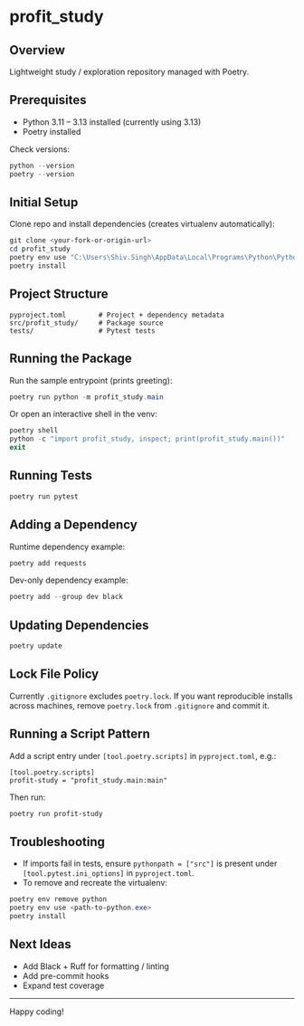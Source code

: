 # profit_study

## Overview
Lightweight study / exploration repository managed with Poetry.

## Prerequisites
- Python 3.11 – 3.13 installed (currently using 3.13)
- Poetry installed

Check versions:

```powershell
python --version
poetry --version
```

## Initial Setup
Clone repo and install dependencies (creates virtualenv automatically):

```powershell
git clone <your-fork-or-origin-url>
cd profit_study
poetry env use "C:\Users\Shiv.Singh\AppData\Local\Programs\Python\Python313\python.exe"  # adjust path if different
poetry install
```

## Project Structure
```
pyproject.toml        # Project + dependency metadata
src/profit_study/     # Package source
tests/                # Pytest tests
```

## Running the Package
Run the sample entrypoint (prints greeting):

```powershell
poetry run python -m profit_study.main
```

Or open an interactive shell in the venv:

```powershell
poetry shell
python -c "import profit_study, inspect; print(profit_study.main())"
exit
```

## Running Tests
```powershell
poetry run pytest
```

## Adding a Dependency
Runtime dependency example:
```powershell
poetry add requests
```

Dev-only dependency example:
```powershell
poetry add --group dev black
```

## Updating Dependencies
```powershell
poetry update
```

## Lock File Policy
Currently `.gitignore` excludes `poetry.lock`. If you want reproducible installs across machines, remove `poetry.lock` from `.gitignore` and commit it.

## Running a Script Pattern
Add a script entry under `[tool.poetry.scripts]` in `pyproject.toml`, e.g.:
```
[tool.poetry.scripts]
profit-study = "profit_study.main:main"
```
Then run:
```powershell
poetry run profit-study
```

## Troubleshooting
- If imports fail in tests, ensure `pythonpath = ["src"]` is present under `[tool.pytest.ini_options]` in `pyproject.toml`.
- To remove and recreate the virtualenv:
```powershell
poetry env remove python
poetry env use <path-to-python.exe>
poetry install
```

## Next Ideas
- Add Black + Ruff for formatting / linting
- Add pre-commit hooks
- Expand test coverage

---
Happy coding!